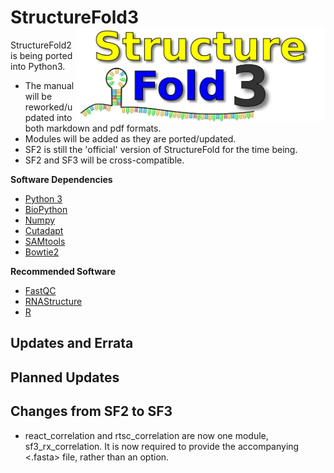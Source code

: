 # StructureFold3 <img src='assets/sf3_logo.png' align='right' width='400px' />

StructureFold2 is being ported into Python3. 

+ The manual will be reworked/updated into both markdown and pdf formats. 
+ Modules will be added as they are ported/updated.
+ SF2 is still the 'official' version of StructureFold for the time being. 
+ SF2 and SF3 will be cross-compatible.

**Software Dependencies**
+ [Python 3](https://www.python.org/)
+ [BioPython](https://biopython.org/)
+ [Numpy](https://numpy.org/)
+ [Cutadapt](https://cutadapt.readthedocs.io/en/stable/)
+ [SAMtools](http://samtools.sourceforge.net/)
+ [Bowtie2](http://bowtie-bio.sourceforge.net/bowtie2/index.shtml)

**Recommended Software**
+ [FastQC](https://www.bioinformatics.babraham.ac.uk/projects/fastqc/)
+ [RNAStructure](https://rna.urmc.rochester.edu/RNAstructure.html)
+ [R](https://www.r-project.org/)

## Updates and Errata

## Planned Updates

## Changes from SF2 to SF3

+ react_correlation and rtsc_correlation are now one module, sf3_rx_correlation.
It is now required to provide the accompanying <.fasta> file, rather than an option.

